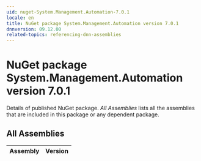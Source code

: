 ```yaml
---
uid: nuget-System.Management.Automation-7.0.1
locale: en
title: NuGet package System.Management.Automation version 7.0.1
dnnversion: 09.12.00
related-topics: referencing-dnn-assemblies
---
```


# NuGet package System.Management.Automation version 7.0.1
Details of published NuGet package.
*All Assemblies* lists all the assemblies that are included in this package or any dependent package.

## All Assemblies

|Assembly|Version|
|---|---|

